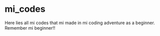 # mi_codes
Here lies all mi codes that mi made in mi coding adventure as a beginner.
Remember mi beginner!!
